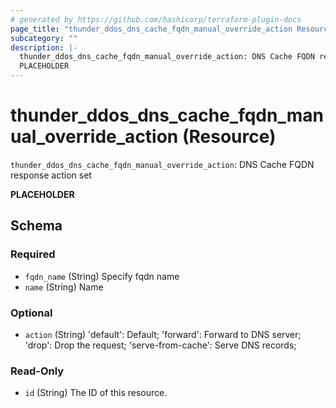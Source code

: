 ```yaml
---
# generated by https://github.com/hashicorp/terraform-plugin-docs
page_title: "thunder_ddos_dns_cache_fqdn_manual_override_action Resource - terraform-provider-thunder"
subcategory: ""
description: |-
  thunder_ddos_dns_cache_fqdn_manual_override_action: DNS Cache FQDN response action set
  PLACEHOLDER
---
```


# thunder_ddos_dns_cache_fqdn_manual_override_action (Resource)

`thunder_ddos_dns_cache_fqdn_manual_override_action`: DNS Cache FQDN response action set

__PLACEHOLDER__



<!-- schema generated by tfplugindocs -->
## Schema

### Required

- `fqdn_name` (String) Specify fqdn name
- `name` (String) Name

### Optional

- `action` (String) 'default': Default; 'forward': Forward to DNS server; 'drop': Drop the request; 'serve-from-cache': Serve DNS records;

### Read-Only

- `id` (String) The ID of this resource.


